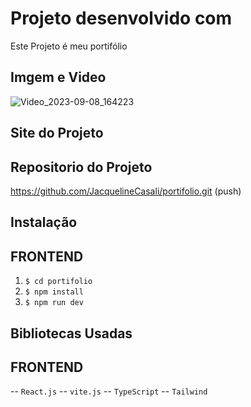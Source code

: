 # Projeto desenvolvido com

Este Projeto é meu portifólio

## Imgem e Video
![Video_2023-09-08_164223](/portifolio/src/assets/Video_2023-09-08_164223.gif)


## Site do Projeto



## Repositorio do Projeto

https://github.com/JacquelineCasali/portifolio.git (push)

## Instalação

## FRONTEND

1. `$ cd portifolio`
2. `$ npm install`
3. `$ npm run dev`

## Bibliotecas Usadas

## FRONTEND

-- `React.js`
-- `vite.js`
-- `TypeScript`
-- `Tailwind`



